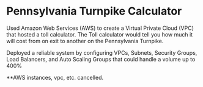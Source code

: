 # Pennsylvania Turnpike Calculator
Used Amazon Web Services (AWS) to create a Virtual Private Cloud (VPC) that hosted a toll calculator. The Toll calculator would tell you how much it will cost from on exit to another on the Pennsylvania Turnpike.

Deployed a reliable system by configuring VPCs, Subnets, Security Groups, Load Balancers, and Auto Scaling Groups
that could handle a volume up to 400%

**AWS instances, vpc, etc. cancelled.
